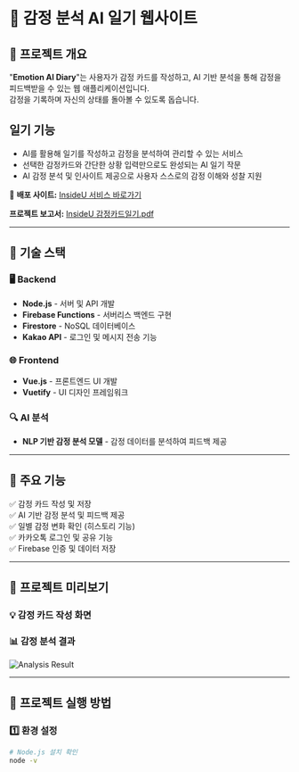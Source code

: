 # 📝 감정 분석 AI 일기 웹사이트

## 📌 프로젝트 개요

"**Emotion AI Diary**"는 사용자가 감정 카드를 작성하고, AI 기반 분석을 통해 감정을 피드백받을 수 있는 웹 애플리케이션입니다.  
감정을 기록하며 자신의 상태를 돌아볼 수 있도록 돕습니다.  

## 일기 기능
- AI를 활용해 일기를 작성하고 감정을 분석하여 관리할 수 있는 서비스
- 선택한 감정카드와 간단한 상황 입력만으로도 완성되는 AI 일기 작문
- AI 감정 분석 및 인사이트 제공으로 사용자 스스로의 감정 이해와 성찰 지원

🚀 **배포 사이트:** [InsideU 서비스 바로가기](https://insideu-e7710.firebaseapp.com)

 **프로젝트 보고서:** [InsideU 감정카드일기.pdf](Project_EmotionCard_Diary/인사이드유_감정카드일기.pdf)

---

## 🔧 기술 스택
### 🖥️ **Backend**
- **Node.js** - 서버 및 API 개발
- **Firebase Functions** - 서버리스 백엔드 구현
- **Firestore** - NoSQL 데이터베이스
- **Kakao API** - 로그인 및 메시지 전송 기능

### 🌐 **Frontend**
- **Vue.js** - 프론트엔드 UI 개발
- **Vuetify** - UI 디자인 프레임워크

### 🔍 **AI 분석**
- **NLP 기반 감정 분석 모델** - 감정 데이터를 분석하여 피드백 제공

---

## 🎯 주요 기능
✅ 감정 카드 작성 및 저장  
✅ AI 기반 감정 분석 및 피드백 제공  
✅ 일별 감정 변화 확인 (히스토리 기능)  
✅ 카카오톡 로그인 및 공유 기능  
✅ Firebase 인증 및 데이터 저장  

---

## 📸 프로젝트 미리보기
### 💡 감정 카드 작성 화면


### 📊 감정 분석 결과
![Analysis Result](./assets/analysis_result.png)

---

## 🚀 프로젝트 실행 방법
### 1️⃣ 환경 설정
```bash
# Node.js 설치 확인
node -v

